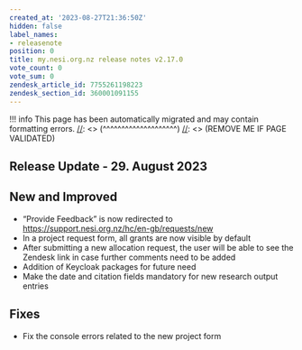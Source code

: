 ```yaml
---
created_at: '2023-08-27T21:36:50Z'
hidden: false
label_names:
- releasenote
position: 0
title: my.nesi.org.nz release notes v2.17.0
vote_count: 0
vote_sum: 0
zendesk_article_id: 7755261198223
zendesk_section_id: 360001091155
---
```




[//]: <> (REMOVE ME IF PAGE VALIDATED)
[//]: <> (vvvvvvvvvvvvvvvvvvvv)
!!! info
    This page has been automatically migrated and may contain formatting errors.
[//]: <> (^^^^^^^^^^^^^^^^^^^^)
[//]: <> (REMOVE ME IF PAGE VALIDATED)

<h2 id="ReleaseNotes-ReleaseUpdate-11.July2019">Release Update - 29. August 2023</h2>
<h2 id="ReleaseNotes-NewandImproved">New and Improved</h2>
<ul>
<li class="li1">
<span class="s1"></span><span class="s2">“Provide Feedback” is now redirected to <a href="https://support.nesi.org.nz/hc/en-gb/requests/new">https://support.nesi.org.nz/hc/en-gb/requests/new</a></span>
</li>
<li class="li2">
<span class="s3"></span>In a project request form, all grants are now visible by default</li>
<li class="li2">
<span class="s3"></span>After submitting a new allocation request, the user will be able to see the Zendesk link in case further comments need to be added</li>
<li class="li2">
<span class="s3"></span>Addition of Keycloak packages for future need</li>
<li class="li2">
<span class="s3"></span>Make the date and citation fields mandatory for new research output entries</li>
</ul>
<h2 id="ReleaseNotes-Fixes"><span>Fixes</span></h2>
<ul>
<li class="li1">
<span class="s1"></span>Fix the console errors related to the new project form</li>
</ul>
